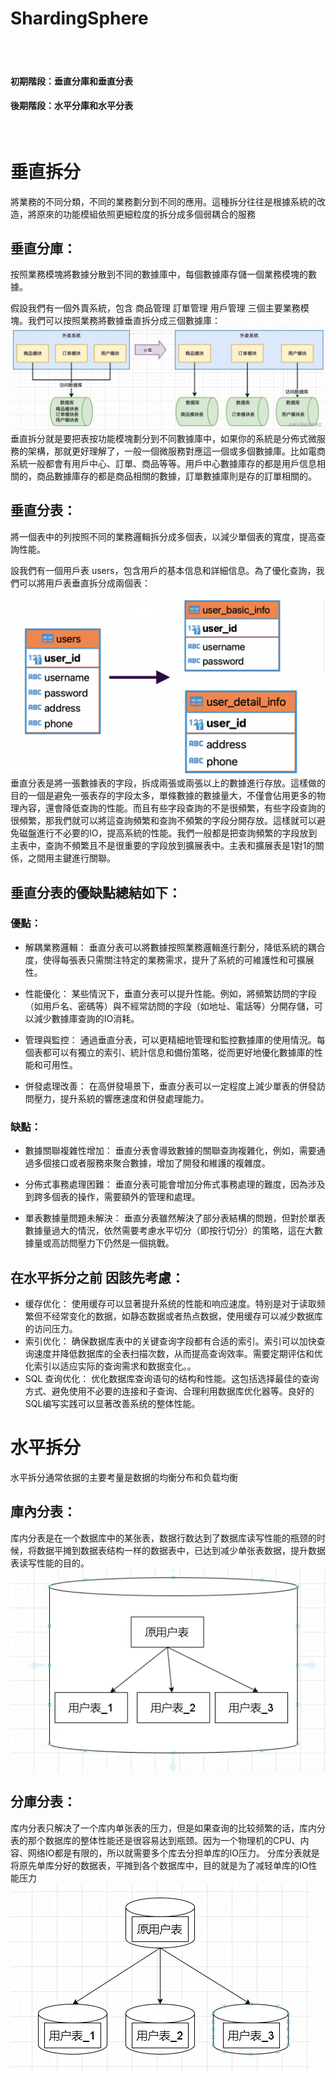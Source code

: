 # ShardingSphere
<br /><br />
#### 初期階段：垂直分庫和垂直分表
#### 後期階段：水平分庫和水平分表

<br />

# 垂直拆分
將業務的不同分類，不同的業務劃分到不同的應用。這種拆分往往是根據系統的改造，將原來的功能模組依照更細粒度的拆分成多個弱耦合的服務

## 垂直分庫：
按照業務模塊將數據分散到不同的數據庫中，每個數據庫存儲一個業務模塊的數據。

假設我們有一個外賣系統，包含 商品管理 訂單管理 用戶管理 三個主要業務模塊。我們可以按照業務將數據垂直拆分成三個數據庫：
![image](https://raw.githubusercontent.com/lzz0826/ShardingSphere/main/images/002.webp)
垂直拆分就是要把表按功能模塊劃分到不同數據庫中，如果你的系統是分佈式微服務的架構，那就更好理解了，一般一個微服務對應這一個或多個數據庫。比如電商系統一般都會有用戶中心、訂單、商品等等。用戶中心數據庫存的都是用戶信息相關的，商品數據庫存的都是商品相關的數據，訂單數據庫則是存的訂單相關的。

## 垂直分表：
將一個表中的列按照不同的業務邏輯拆分成多個表，以減少單個表的寬度，提高查詢性能。

設我們有一個用戶表 users，包含用戶的基本信息和詳細信息。為了優化查詢，我們可以將用戶表垂直拆分成兩個表：

![image](https://raw.githubusercontent.com/lzz0826/ShardingSphere/main/images/001.png)
垂直分表是將一張數據表的字段，拆成兩張或兩張以上的數據進行存放。這樣做的目的一個是避免一張表存的字段太多，單條數據的數據量大，不僅會佔用更多的物理內容，還會降低查詢的性能。而且有些字段查詢的不是很頻繁，有些字段查詢的很頻繁，那我們就可以將這查詢頻繁和查詢不頻繁的字段分開存放。這樣就可以避免磁盤進行不必要的IO，提高系統的性能。我們一般都是把查詢頻繁的字段放到主表中，查詢不頻繁且不是很重要的字段放到擴展表中。主表和擴展表是1對1的關係，之間用主鍵進行關聯。

## 垂直分表的優缺點總結如下：
### 優點：

- 解耦業務邏輯： 垂直分表可以將數據按照業務邏輯進行劃分，降低系統的耦合度，使得每張表只需關注特定的業務需求，提升了系統的可維護性和可擴展性。<br />

- 性能優化： 某些情況下，垂直分表可以提升性能。例如，將頻繁訪問的字段（如用戶名、密碼等）與不經常訪問的字段（如地址、電話等）分開存儲，可以減少數據庫查詢的IO消耗。<br />

- 管理與監控： 通過垂直分表，可以更精細地管理和監控數據庫的使用情況。每個表都可以有獨立的索引、統計信息和備份策略，從而更好地優化數據庫的性能和可用性。<br />

- 併發處理改善： 在高併發場景下，垂直分表可以一定程度上減少單表的併發訪問壓力，提升系統的響應速度和併發處理能力。<br />

### 缺點：

- 數據關聯複雜性增加： 垂直分表會導致數據的關聯查詢複雜化，例如，需要通過多個接口或者服務來聚合數據，增加了開發和維護的複雜度。<br />

- 分佈式事務處理困難： 垂直分表可能會增加分佈式事務處理的難度，因為涉及到跨多個表的操作，需要額外的管理和處理。<br />

- 單表數據量問題未解決： 垂直分表雖然解決了部分表結構的問題，但對於單表數據量過大的情況，依然需要考慮水平切分（即按行切分）的策略，這在大數據量或高訪問壓力下仍然是一個挑戰。<br />


## 在水平拆分之前 因該先考慮：

- 缓存优化： 使用缓存可以显著提升系统的性能和响应速度。特别是对于读取频繁但不经常变化的数据，如静态数据或者热点数据，使用缓存可以减少数据库的访问压力。<br />
- 索引优化： 确保数据库表中的关键查询字段都有合适的索引。索引可以加快查询速度并降低数据库的全表扫描次数，从而提高查询效率。需要定期评估和优化索引以适应实际的查询需求和数据变化。。<br />
- SQL 查询优化： 优化数据库查询语句的结构和性能。这包括选择最佳的查询方式、避免使用不必要的连接和子查询、合理利用数据库优化器等。良好的SQL编写实践可以显著改善系统的整体性能。<br />


# 水平拆分
水平拆分通常依据的主要考量是数据的均衡分布和负载均衡

## 庫內分表：
库内分表是在一个数据库中的某张表，数据行数达到了数据库读写性能的瓶颈的时候，将数据平摊到数据表结构一样的数据表中，已达到减少单张表数据，提升数据表读写性能的目的。
![image](https://raw.githubusercontent.com/lzz0826/ShardingSphere/main/images/005.webp)

## 分庫分表：
库内分表只解决了一个库内单张表的压力，但是如果查询的比较频繁的话，库内分表的那个数据库的整体性能还是很容易达到瓶颈。因为一个物理机的CPU、内容、网络IO都是有限的，所以就需要多个库去分担单库的IO压力。
分库分表就是将原先单库分好的数据表，平摊到各个数据库中，目的就是为了减轻单库的IO性能压力
![image](https://raw.githubusercontent.com/lzz0826/ShardingSphere/main/images/006.webp)


